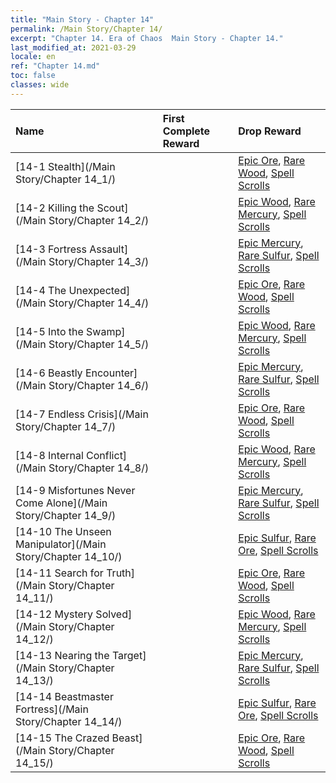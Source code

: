```yaml
---
title: "Main Story - Chapter 14"
permalink: /Main Story/Chapter 14/
excerpt: "Chapter 14. Era of Chaos  Main Story - Chapter 14."
last_modified_at: 2021-03-29
locale: en
ref: "Chapter 14.md"
toc: false
classes: wide
---
```


  | Name |  First Complete Reward | Drop Reward |
  |:------------|:------------|:------------| 
  | [14-1 Stealth](/Main Story/Chapter 14_1/) |  | [Epic Ore](/Items/mat_47/), [Rare Wood](/Items/mat_41/), [Spell Scrolls](/Items/con_694/) |
  | [14-2 Killing the Scout](/Main Story/Chapter 14_2/) |  | [Epic Wood](/Items/mat_48/), [Rare Mercury](/Items/mat_42/), [Spell Scrolls](/Items/con_694/) |
  | [14-3 Fortress Assault](/Main Story/Chapter 14_3/) |  | [Epic Mercury](/Items/mat_49/), [Rare Sulfur](/Items/mat_43/), [Spell Scrolls](/Items/con_694/) |
  | [14-4 The Unexpected](/Main Story/Chapter 14_4/) |  | [Epic Ore](/Items/mat_47/), [Rare Wood](/Items/mat_41/), [Spell Scrolls](/Items/con_694/) |
  | [14-5 Into the Swamp](/Main Story/Chapter 14_5/) |  | [Epic Wood](/Items/mat_48/), [Rare Mercury](/Items/mat_42/), [Spell Scrolls](/Items/con_694/) |
  | [14-6 Beastly Encounter](/Main Story/Chapter 14_6/) |  | [Epic Mercury](/Items/mat_49/), [Rare Sulfur](/Items/mat_43/), [Spell Scrolls](/Items/con_694/) |
  | [14-7 Endless Crisis](/Main Story/Chapter 14_7/) |  | [Epic Ore](/Items/mat_47/), [Rare Wood](/Items/mat_41/), [Spell Scrolls](/Items/con_694/) |
  | [14-8 Internal Conflict](/Main Story/Chapter 14_8/) |  | [Epic Wood](/Items/mat_48/), [Rare Mercury](/Items/mat_42/), [Spell Scrolls](/Items/con_694/) |
  | [14-9 Misfortunes Never Come Alone](/Main Story/Chapter 14_9/) |  | [Epic Mercury](/Items/mat_49/), [Rare Sulfur](/Items/mat_43/), [Spell Scrolls](/Items/con_694/) |
  | [14-10 The Unseen Manipulator](/Main Story/Chapter 14_10/) |  | [Epic Sulfur](/Items/mat_50/), [Rare Ore](/Items/mat_40/), [Spell Scrolls](/Items/con_694/) |
  | [14-11 Search for Truth](/Main Story/Chapter 14_11/) |  | [Epic Ore](/Items/mat_47/), [Rare Wood](/Items/mat_41/), [Spell Scrolls](/Items/con_694/) |
  | [14-12 Mystery Solved](/Main Story/Chapter 14_12/) |  | [Epic Wood](/Items/mat_48/), [Rare Mercury](/Items/mat_42/), [Spell Scrolls](/Items/con_694/) |
  | [14-13 Nearing the Target](/Main Story/Chapter 14_13/) |  | [Epic Mercury](/Items/mat_49/), [Rare Sulfur](/Items/mat_43/), [Spell Scrolls](/Items/con_694/) |
  | [14-14 Beastmaster Fortress](/Main Story/Chapter 14_14/) |  | [Epic Sulfur](/Items/mat_50/), [Rare Ore](/Items/mat_40/), [Spell Scrolls](/Items/con_694/) |
  | [14-15 The Crazed Beast](/Main Story/Chapter 14_15/) |  | [Epic Ore](/Items/mat_47/), [Rare Wood](/Items/mat_41/), [Spell Scrolls](/Items/con_694/) |
